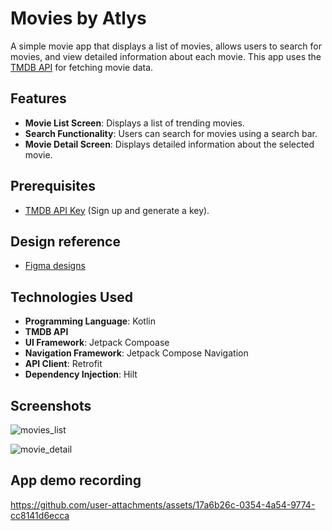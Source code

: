# Movies by Atlys
A simple movie app that displays a list of movies, allows users to search for movies, and view detailed information about each movie. This app uses the [TMDB API](https://www.themoviedb.org/movie) for fetching movie data.

## Features  
- **Movie List Screen**: Displays a list of trending movies.  
- **Search Functionality**: Users can search for movies using a search bar.  
- **Movie Detail Screen**: Displays detailed information about the selected movie.  

## Prerequisites  
- [TMDB API Key](https://www.themoviedb.org/documentation/api) (Sign up and generate a key).

## Design reference
- [Figma designs](https://www.figma.com/design/6nwpyma1zVevcAST5Bec4k/Atlys-Android-Engineer-Assignment?node-id=0-1&t=CGg2V2kmpB28VarI-0)

## Technologies Used
- **Programming Language**: Kotlin
- **TMDB API**
- **UI Framework**: Jetpack Compoase
- **Navigation Framework**: Jetpack Compose Navigation
- **API Client**: Retrofit
- **Dependency Injection**: Hilt

## Screenshots
![movies_list](https://github.com/user-attachments/assets/4efd21ba-be4b-4b91-9885-b64ae724e442)

![movie_detail](https://github.com/user-attachments/assets/cf14ab51-2746-40ce-8e65-a1581b625a68)

## App demo recording
https://github.com/user-attachments/assets/17a6b26c-0354-4a54-9774-cc8141d6ecca





